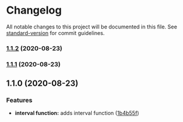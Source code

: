 # Changelog

All notable changes to this project will be documented in this file. See [standard-version](https://github.com/conventional-changelog/standard-version) for commit guidelines.

### [1.1.2](https://github.com/YOUR_GITHUB_USER_NAME/shapetypes/compare/v1.1.1...v1.1.2) (2020-08-23)



### [1.1.1](https://github.com/YOUR_GITHUB_USER_NAME/shapetypes/compare/v1.1.0...v1.1.1) (2020-08-23)



## 1.1.0 (2020-08-23)


### Features

* **interval function:** adds interval function ([1b4b55f](https://github.com/YOUR_GITHUB_USER_NAME/shapetypes/commit/1b4b55f))
